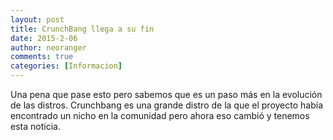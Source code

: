 ```yaml
---
layout: post
title: CrunchBang llega a su fin
date: 2015-2-06
author: neoranger
comments: true
categories: [Informacion]
---
```

Una pena que pase esto pero sabemos que es un paso más en la evolución de las distros. Crunchbang es una grande distro de la que el proyecto había encontrado un nicho en la comunidad pero ahora eso cambió y tenemos esta noticia.
